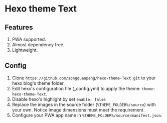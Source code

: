 # Hexo theme Text
## Features
1. PWA supported.
2. Almost dependency free.
3. Lightweight.

## Config
1. Clone `https://github.com/songquanpeng/hexo-theme-Text.git` to your hexo blog's theme folder.
2. Edit hexo's configuration file (_config.yml) to apply the theme: `theme: hexo-theme-Text`.
3. Disable hexo's highlight by set `enable: false`
4. Replace the images in the source folder (`%THEME_FOLDER%/source`) with your own. Notice image dimensions must meet the requirement.
5. Configure your PWA app name in `%THEME_FOLDER%/source/manifest.json`.